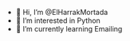 - 👋 Hi, I’m @ElHarrakMortada
- 👀 I’m interested in Python
- 🌱 I’m currently learning Emailing


<!---
ElHarrakMortada/ElHarrakMortada is a ✨ special ✨ repository because its `README.md` (this file) appears on your GitHub profile.
You can click the Preview link to take a look at your changes.
--->

